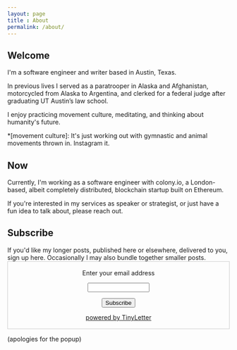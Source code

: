 ```yaml
---
layout: page
title : About
permalink: /about/
---
```


<h2>Welcome</h2>

I'm a software engineer and writer based in Austin, Texas.

In previous lives I served as a paratrooper in Alaska and Afghanistan, motorcycled from Alaska to Argentina, and clerked for a federal judge after graduating UT Austin’s law school. 	 

I enjoy practicing movement culture, meditating, and thinking about humanity's future.

*[movement culture]: It's just working out with gymnastic and animal movements thrown in. Instagram it.

<h2>Now</h2>
Currently, I'm working as a software engineer with colony.io, a London-based, albeit completely distributed, blockchain startup built on Ethereum.

If you're interested in my services as speaker or strategist, or just have a fun idea to talk about, please reach out.

<h2>Subscribe</h2>
If you'd like my longer posts, published here or elsewhere, delivered to you, sign up here. Occasionally I may also bundle together smaller posts.


 <form style="border:1px solid #ccc;padding:3px;text-align:center;" action="https://tinyletter.com/coyotespike" method="post" target="popupwindow" onsubmit="window.open('https://tinyletter.com/coyotespike', 'popupwindow', 'scrollbars=yes,width=800,height=600');return true"><p><label for="tlemail">Enter your email address</label></p><p><input type="text" style="width:140px" name="email" id="tlemail" /></p><input type="hidden" value="1" name="embed"/><input type="submit" value="Subscribe" /><p><a href="https://tinyletter.com" target="_blank">powered by TinyLetter</a></p></form>

(apologies for the popup)
